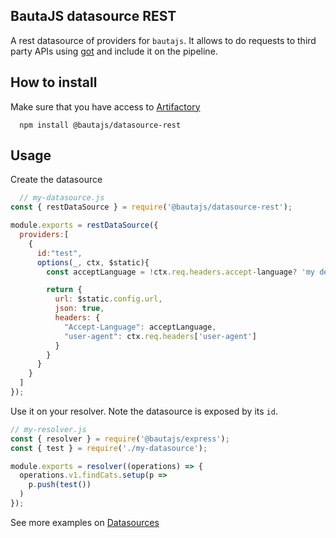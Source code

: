 ## BautaJS datasource REST

A rest datasource of providers for `bautajs`.
It allows to do requests to third party APIs using [got](https://github.com/sindresorhus/got) and include it on the pipeline.


## How to install

Make sure that you have access to [Artifactory][1]

```console
  npm install @bautajs/datasource-rest
```


## Usage

Create the datasource

```js
  // my-datasource.js
const { restDataSource } = require('@bautajs/datasource-rest');

module.exports = restDataSource({
  providers:[
    {
      id:"test",
      options(_, ctx, $static){
        const acceptLanguage = !ctx.req.headers.accept-language? 'my default lang' : ctx.req.headers['accept-language'];

        return {
          url: $static.config.url,
          json: true,
          headers: {
            "Accept-Language": acceptLanguage,
            "user-agent": ctx.req.headers['user-agent']
          }
        }
      }
    }
  ]
});
```

Use it on your resolver. Note the datasource is exposed by its `id`.

```js
// my-resolver.js
const { resolver } = require('@bautajs/express');
const { test } = require('./my-datasource');

module.exports = resolver((operations) => {
  operations.v1.findCats.setup(p => 
    p.push(test())
  )
});
```

See more examples on [Datasources](../../docs/datasources.md)

[1]: https://axags.jfrog.io/axags/api/npm/virtual-bcn-node/